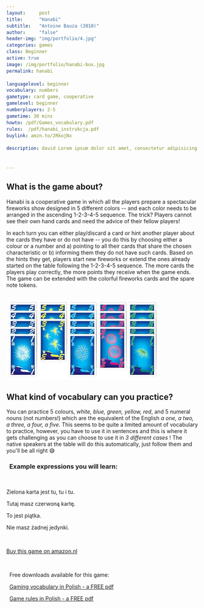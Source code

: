 ```yaml
---
layout:     post
title:      "Hanabi"
subtitle:   "Antoine Bauza (2010)"
author:     "false"
header-img: "img/portfolio/4.jpg"
categories: games 
class: Beginner
active: true
image: /img/portfolio/hanabi-box.jpg
permalink: hanabi

languagelevel: beginner
vocabulary: numbers
gametype: card game, cooperative
gamelevel: beginner
numberplayers: 2-5
gametime: 30 mins
howto: /pdf/Games_vocabulary.pdf
rules: 	/pdf/hanabi_instrukcja.pdf
buylink: amzn.to/2RkojNx

description: david Lorem ipsum dolor sit amet, consectetur adipisicing elit, sed do eiusmod tempor incididunt ut labore et dolore magna aliqua. Ut enim ad minim veniam, quis nostrud exercitation ullamco laboris nisi ut aliquip ex ea commodo consequat.


---
```


## What is the game about?

Hanabi is a cooperative game in which all the players prepare a spectacular fireworks show designed in 5 different colors -- and each color needs to be arranged in the ascending 1-2-3-4-5 sequence. The trick? Players cannot see their own hand cards and need the advice of their fellow players! <br>

In each turn you can either play/discard a card or hint another player about the cards they have or do not have -- you do this by choosing either a colour or a number and a) pointing to all their cards that share the chosen characteristic or b) informing them they do not have such cards. Based on the hints they get, players start new fireworks or extend the ones already started on the table following the 1-2-3-4-5 sequence. The more cards the players play correctly, the more points they receive when the game ends. The game can be extended with the colorful fireworks cards and the spare note tokens.
 
<br>
 

<img src="/img/portfolio/hanabi-cards.jpg" alt="alt text" width="400" >

<br>

## What kind of vocabulary can you practice?

You can practice 5 colours, *white, blue, green, yellow, red*, and 5 numeral nouns (not numbers!) which are the equivalent of the English *a one, a two, a three, a four, a five*. This seems to be quite a limited amount of vocabulary to practice, however, you have to use it in sentences and this is where it gets challenging as you can choose to use it in *3 different cases* ! The native speakers at the table will do this automatically, just follow them and you'll be all right 😅

<p>

<h3><i class="fa fa-2x fa-commenting fa-fw wow bounceIn text-primary" aria-hidden="true"></i>&nbsp; Example expressions you will learn:</h3>
<br>

<p>Zielona karta jest tu, tu i tu.</p>
<p>Tutaj masz czerwoną kartę.</p>
<p>To jest piątka.</p>
<p>Nie masz żadnej jedynki.</p>

</p>

<br>

<p><a href="http://{{page.buylink}}" class="btn btn-outline btn-xl" target="_blank">Buy this game on amazon.nl</a></p>
<br>

<p><i class="fa fa-2x fa-download fa-fw wow bounceIn text-primary" aria-hidden="true"></i>&nbsp; Free downloads available for this game: </p>

<p><i class="fa fa-2x fa-info fa-fw wow bounceIn text-primary" aria-hidden="true"></i>&nbsp; <a href="/pdf/Games_vocabulary.pdf" target="_blank">Gaming vocabulary in Polish - a FREE pdf</a> </p>

<p><i class="fa fa-2x fa-map fa-fw wow bounceIn text-primary" aria-hidden="true"></i>&nbsp; <a href="{{page.rules}}" target="_blank">Game rules in Polish - a FREE pdf</a> </p>










